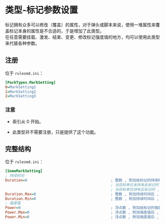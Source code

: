 # 类型-标记参数设置

标记拥有众多可以修改（覆盖）的属性，对于弹头或脚本来说，使用一堆属性来覆盖标记本身的属性是不合适的，于是增加了此类型。   
在任意需要挂载、激发、结束、变更、修改标记强度值的地方，均可以使用此类型来代替各种参数。



## 注册

位于 `rulesmd.ini`：

```ini
[PackTypes.MarkSetting]
0=MarkSetting1
1=MarkSetting2
2=MarkSetting3
```

### 注意

* 索引从 0 开始。

* 此类型并不需要注册，只是提供了这个功能。



## 完整结构

位于 `rulesmd.ini`：

```ini
[SomeMarkSetting]
; 持续时间
Duration=0                                      ; 整数 , 附加给标记的持续时间 , 0 = 使用标记自身的设置 , 默认值是 0
                                                ; 当目标单位未持有此标记时 , 此为挂载时间 , 负数 = 无限
                                                ; 当目标单位持有此标记时 , 此为增加的挂载时间 , 负数 = 倒扣
Duration.Max=0                                  ; 整数 , 附加持续时间后 , 标记的最终挂载时间的最大值 , 0 = 使用标记自身的设置 , 小于 0 按 0 算 , 默认值是 0
Duration.Min=0                                  ; 整数 , 附加持续时间后 , 标记的最终挂载时间的最小值 , 0 = 使用标记自身的设置 , 小于 0 按 0 算 , 默认值是 0
; 强度值
Power=0                                         ; 浮点数 , 附加给标记的强度值 , 负数 = 倒扣 , 0 = 无效果 , 默认值是 0
Power.Max=0                                     ; 浮点数 , 附加强度值后 , 标记的最终强度值的最大值 , 0 = 不限制 , 默认值是 0
Power.Min=0                                     ; 浮点数 , 附加强度值后 , 标记的最终强度值的最小值 , 0 = 不限制 , 默认值是 0
```